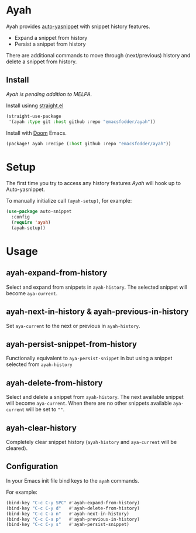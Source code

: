# Ayah

Ayah provides [auto-yasnippet](https://github.com/abo-abo/auto-yasnippet) with
snippet history features.

- Expand a snippet from history
- Persist a snippet from history

There are additional commands to move through (next/previous) history and delete
a snippet from history.

## Install

_Ayah is pending addition to MELPA._

Install usinng [straight.el](https://github.com/radian-software/straight.el)

```lisp
(straight-use-package
 '(ayah :type git :host github :repo "emacsfodder/ayah"))
```

Install with [Doom](https://github.com/doomemacs) Emacs.

```lisp
(package! ayah :recipe (:host github :repo "emacsfodder/ayah"))
```
# Setup

The first time you try to access any history features _Ayah_ will hook up to Auto-yasnippet.

To manually initialize call `(ayah-setup)`, for example:

```lisp
(use-package auto-snippet
  :config 
  (require 'ayah)
  (ayah-setup))
```

# Usage

## ayah-expand-from-history

Select and expand from snippets in `ayah-history`. The selected
snippet will become `aya-current`.

## ayah-next-in-history & ayah-previous-in-history

Set `aya-current` to the next or previous in `ayah-history`.

## ayah-persist-snippet-from-history

Functionally equivalent to `aya-persist-snippet` in but using a snippet selected
from `ayah-history`

## ayah-delete-from-history

Select and delete a snippet from `ayah-history`. The next available
snippet will become `aya-current`. When there are no other snippets
available `aya-current` will be set to `""`.

## ayah-clear-history

Completely clear snippet history (`ayah-history` and  `aya-current` will be cleared).

## Configuration

In your Emacs init file bind keys to the `ayah` commands.

For example:

```lisp
(bind-key "C-c C-y SPC" #'ayah-expand-from-history)
(bind-key "C-c C-y d"   #'ayah-delete-from-history)
(bind-key "C-c C-a n"   #'ayah-next-in-history)
(bind-key "C-c C-a p"   #'ayah-previous-in-history)
(bind-key "C-c C-y s"   #'ayah-persist-snippet)
```
